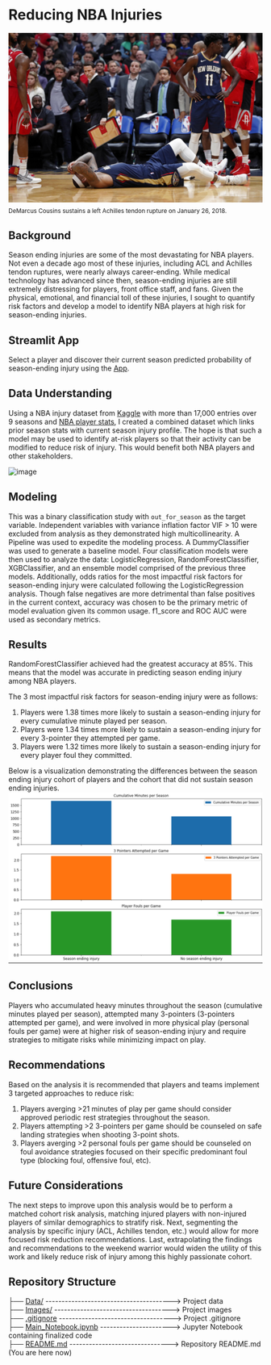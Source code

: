 # Reducing NBA Injuries
![image](https://github.com/RH3421/Reducing_NBA_Injuries/blob/main/Images/DC_Achilles.jpeg)
<sub>DeMarcus Cousins sustains a left Achilles tendon rupture on January 26, 2018.</sub>

## Background
Season ending injuries are some of the most devastating for NBA players. Not even a decade ago most of these injuries, including ACL and Achilles tendon ruptures, were nearly always career-ending. While medical technology has advanced since then, season-ending injuries are still extremely distressing for players, front office staff, and fans. Given the physical, emotional, and financial toll of these injuries, I sought to quantify risk factors and develop a model to identify NBA players at high risk for season-ending injuries. 

## Streamlit App
Select a player and discover their current season predicted probability of season-ending injury using the [App](https://nba-injury-predictor.streamlit.app/). 

## Data Understanding
Using a NBA injury dataset from [Kaggle](https://www.kaggle.com/datasets/ghopkins/nba-injuries-2010-2018) with more than 17,000 entries over 9 seasons and [NBA player stats](https://www.nba.com/stats/players/traditional/?sort=PLAYER_NAME&dir=-1&Season=2009-10&SeasonType=Regular%20Season), I created a combined dataset which links prior season stats with current season injury profile. The hope is that such a model may be used to identify at-risk players so that their activity can be modified to reduce risk of injury. This would benefit both NBA players and other stakeholders.

![image](https://github.com/RH3421/NBA_RTP/blob/main/Images/Incidence_injury.png)

## Modeling
This was a binary classification study with ```out_for_season``` as the target variable. Independent variables with variance inflation factor VIF > 10 were excluded from analysis as they demonstrated high multicollinearity. A Pipeline was used to expedite the modeling process. A DummyClassifier was used to generate a baseline model. Four classification models were then used to analyze the data: LogisticRegression, RandomForestClassifier, XGBClassifier, and an ensemble model comprised of the previous three models. Additionally, odds ratios for the most impactful risk factors for season-ending injury were calculated following the LogisticRegression analysis. Though false negatives are more detrimental than false positives in the current context, accuracy was chosen to be the primary metric of model evaluation given its common usage. f1_score and ROC AUC were used as secondary metrics.

## Results
RandomForestClassifier achieved had the greatest accuracy at 85%. This means that the model was accurate in predicting season ending injury among NBA players.

The 3 most impactful risk factors for season-ending injury were as follows:

1. Players were 1.38 times more likely to sustain a season-ending injury for every cumulative minute played per season.
2. Players were 1.34 times more likely to sustain a season-ending injury for every 3-pointer they attempted per game.
3. Players were 1.32 times more likely to sustain a season-ending injury for every player foul they committed.

Below is a visualization demonstrating the differences between the season ending injury cohort of players and the cohort that did not sustain season ending injuries. 
![image](https://github.com/RH3421/Reducing_NBA_Injuries/blob/main/Images/Median_risk_factors.png)


## Conclusions 
Players who accumulated heavy minutes throughout the season (cumulative minutes played per season), attempted many 3-pointers (3-pointers attempted per game), and were involved in more physical play (personal fouls per game) were at higher risk of season-ending injury and require strategies to mitigate risks while minimizing impact on play.

## Recommendations

Based on the analysis it is recommended that players and teams implement 3 targeted approaches to reduce risk:

1. Players averging >21 minutes of play per game should consider approved periodic rest strategies throughout the season.
2. Players attempting >2 3-pointers per game should be counseled on safe landing strategies when shooting 3-point shots.
3. Players averging >2 personal fouls per game should be counseled on foul avoidance strategies focused on their specific predominant foul type (blocking foul, offensive foul, etc).

## Future Considerations
The next steps to improve upon this analysis would be to perform a matched cohort risk analysis, matching injured players with non-injured players of similar demographics to stratify risk. Next, segmenting the analysis by specific injury (ACL, Achilles tendon, etc.) would allow for more focused risk reduction recommendations. Last, extrapolating the findings and recommendations to the weekend warrior would widen the utility of this work and likely reduce risk of injury among this highly passionate cohort.

## Repository Structure
├── [Data/](https://github.com/RH3421/NBA_RTP/tree/main/Data) ---------------------------------------> Project data</br>
├── [Images/](https://github.com/RH3421/NBA_RTP/tree/main/Images) ------------------------------------> Project images</br>
├── [.gitignore](https://github.com/RH3421/NBA_RTP/blob/main/.gitignore) -----------------------------------> Project .gitignore</br>
├── [Main_Notebook.ipynb](https://github.com/RH3421/NBA_RTP/blob/main/Main_Notebook.ipynb) ----------------------> Jupyter Notebook containing finalized code</br>
├── [README.md](https://github.com/RH3421/NBA_RTP/edit/main/README.md) -------------------------------> Repository README.md (You are here now)